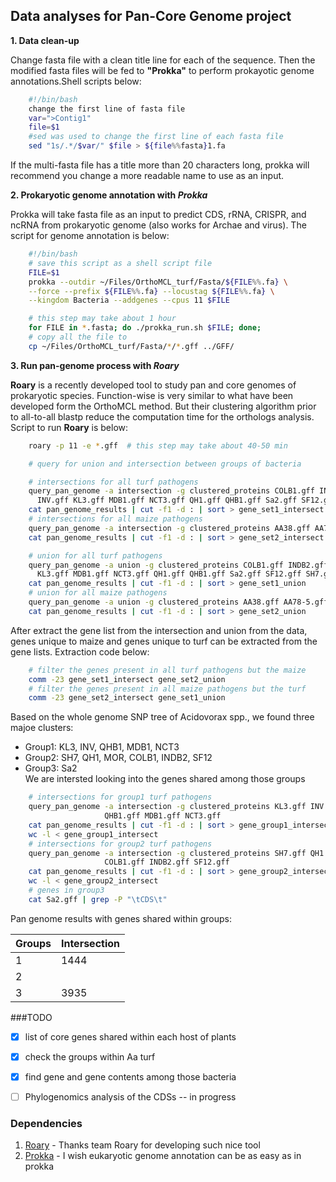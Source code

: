 ## Data analyses for Pan-Core Genome project
**1\. Data clean-up**

Change fasta file with a clean title line for each of the sequence. Then the
modified fasta files will be fed to **"Prokka"** to perform prokayotic genome
annotations.Shell scripts below:

```bash
    #!/bin/bash
    change the first line of fasta file
    var=">Contig1"
    file=$1
    #sed was used to change the first line of each fasta file
    sed "1s/.*/$var/" $file > ${file%%fasta}1.fa
```

If the multi-fasta file has a title more than 20 characters long, prokka will
recommend you change a more readable name to use as an input.

**2\. Prokaryotic genome annotation with _Prokka_**

Prokka will take fasta file as an input to predict CDS, rRNA, CRISPR, and ncRNA
from prokaryotic genome (also works for Archae and virus). The script for genome
annotation is below:

```bash
    #!/bin/bash
    # save this script as a shell script file
    FILE=$1
    prokka --outdir ~/Files/OrthoMCL_turf/Fasta/${FILE%%.fa} \
    --force --prefix ${FILE%%.fa} --locustag ${FILE%%.fa} \
    --kingdom Bacteria --addgenes --cpus 11 $FILE

```

```bash
    # this step may take about 1 hour
    for FILE in *.fasta; do ./prokka_run.sh $FILE; done;
    # copy all the file to
    cp ~/Files/OrthoMCL_turf/Fasta/*/*.gff ../GFF/

```

**3\. Run pan-genome process with _Roary_**

**Roary** is a recently developed tool to study pan and core genomes of prokaryotic
species. Function-wise is very similar to what have been developed form the OrthoMCL
method. But their clustering algorithm prior to all-to-all blastp reduce the
computation time for the orthologs analysis. Script to run **Roary** is below:

```bash
    roary -p 11 -e *.gff  # this step may take about 40-50 min

    # query for union and intersection between groups of bacteria

    # intersections for all turf pathogens
    query_pan_genome -a intersection -g clustered_proteins COLB1.gff INDB2.gff \
      INV.gff KL3.gff MDB1.gff NCT3.gff QH1.gff QHB1.gff Sa2.gff SF12.gff SH7.gff MOR.gff
    cat pan_genome_results | cut -f1 -d : | sort > gene_set1_intersect
    # intersections for all maize pathogens
    query_pan_genome -a intersection -g clustered_proteins AA38.gff AA78-5.gff Aa99-2.gff
    cat pan_genome_results | cut -f1 -d : | sort > gene_set2_intersect

    # union for all turf pathogens
    query_pan_genome -a union -g clustered_proteins COLB1.gff INDB2.gff INV.gff \
      KL3.gff MDB1.gff NCT3.gff QH1.gff QHB1.gff Sa2.gff SF12.gff SH7.gff MOR.gff
    cat pan_genome_results | cut -f1 -d : | sort > gene_set1_union
    # union for all maize pathogens
    query_pan_genome -a union -g clustered_proteins AA38.gff AA78-5.gff Aa99-2.gff
    cat pan_genome_results | cut -f1 -d : | sort > gene_set2_union

```

After extract the gene list from the intersection and union from the data, genes
 unique to maize and genes unique to turf can be extracted from the gene lists.
 Extraction code below:

```bash
    # filter the genes present in all turf pathogens but the maize
    comm -23 gene_set1_intersect gene_set2_union
    # filter the genes present in all maize pathogens but the turf
    comm -23 gene_set2_intersect gene_set1_union
```

Based on the whole genome SNP tree of Acidovorax spp., we found three majoe clusters:
 - Group1: KL3, INV, QHB1, MDB1, NCT3
 - Group2: SH7, QH1, MOR, COLB1, INDB2, SF12
 - Group3: Sa2  
We are intersted looking into the genes shared among those groups

```bash
    # intersections for group1 turf pathogens
    query_pan_genome -a intersection -g clustered_proteins KL3.gff INV.gff \
                     QHB1.gff MDB1.gff NCT3.gff
    cat pan_genome_results | cut -f1 -d : | sort > gene_group1_intersect
    wc -l < gene_group1_intersect
    # intersections for group2 turf pathogens
    query_pan_genome -a intersection -g clustered_proteins SH7.gff QH1.gff MOR.gff \
                     COLB1.gff INDB2.gff SF12.gff
    cat pan_genome_results | cut -f1 -d : | sort > gene_group2_intersect
    wc -l < gene_group2_intersect
    # genes in group3
    cat Sa2.gff | grep -P "\tCDS\t"

```
Pan genome results with genes shared within groups:  

| Groups | Intersection |
|--------|--------------|
| 1      | 1444         |
| 2      |              |
| 3      | 3935         |


###TODO
- [x] list of core genes shared within each host of plants
- [x] check the groups within Aa turf
- [x] find gene and gene contents among those bacteria
- [ ] Phylogenomics analysis of the CDSs -- in progress



### Dependencies
1. [Roary](https://github.com/sanger-pathogens/Roary) - Thanks team Roary for
developing such nice tool
2. [Prokka](http://www.vicbioinformatics.com/software.prokka.shtml) - I wish
eukaryotic genome annotation can be as easy as in prokka
